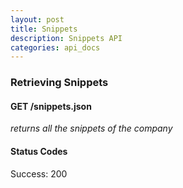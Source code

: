 ```yaml
---
layout: post
title: Snippets
description: Snippets API
categories: api_docs
---
```


### Retrieving Snippets

#### GET /snippets.json

*returns all the snippets of the company*

#### Status Codes
Success: 200

